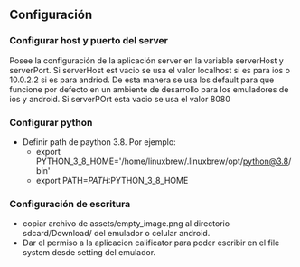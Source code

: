 ## Configuración

### Configurar host y puerto del server

Posee la configuración de la aplicación server en la variable serverHost y serverPort.
Si serverHost est vacio se usa el valor localhost si es para ios o 10.0.2.2 si es para andriod. De esta manera se usa los default para que funcione por defecto en un ambiente de desarrollo para los emuladores de ios y android.
Si serverPOrt esta vacio se usa el valor 8080


### Configurar python

* Definir path de paython 3.8. Por ejemplo:
    * export PYTHON_3_8_HOME='/home/linuxbrew/.linuxbrew/opt/python@3.8/bin'
    * export PATH=$PATH:$PYTHON_3_8_HOME

### Configuración de escritura

* copiar archivo de assets/empty_image.png al directorio sdcard/Download/ del emulador o celular android.
* Dar el permiso a la aplicacion calificator para poder escribir en el file system desde setting del emulador.
